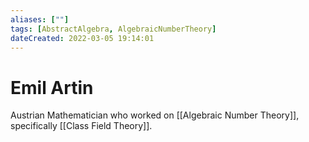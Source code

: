 ```yaml
---
aliases: [""] 
tags: [AbstractAlgebra, AlgebraicNumberTheory] 
dateCreated: 2022-03-05 19:14:01
---
```

# Emil Artin
Austrian Mathematician who worked on [[Algebraic Number Theory]], specifically [[Class Field Theory]]. 